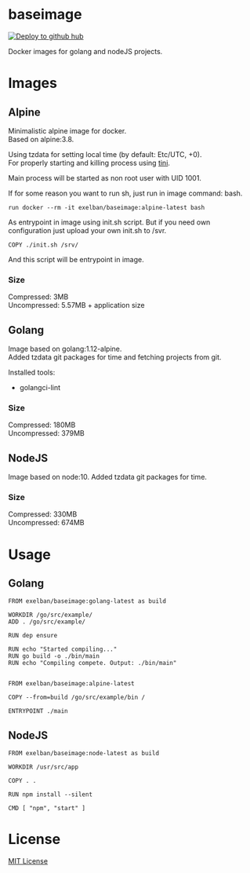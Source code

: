 # baseimage
[![Deploy to github hub](https://github.com/exelban/baseimage/workflows/Deploy%20to%20docker%20hub/badge.svg)](https://github.com/exelban/baseimage/actions)

Docker images for golang and nodeJS projects.

# Images
## Alpine
Minimalistic alpine image for docker.  
Based on alpine:3.8.  

Using tzdata for setting local time (by default: Etc/UTC, +0).  
For properly starting and killing process using [tini](https://github.com/krallin/tini).

Main process will be started as non root user with UID 1001.

If for some reason you want to run sh, just run in image command: bash.
```$xslt
run docker --rm -it exelban/baseimage:alpine-latest bash
```

As entrypoint in image using init.sh script. But if you need own configuration just upload your own init.sh to /svr.
```$xslt
COPY ./init.sh /srv/
```
And this script will be entrypoint in image.

### Size
Compressed: 3MB   
Uncompressed: 5.57MB + application size

## Golang
Image based on golang:1.12-alpine.  
Added tzdata git packages for time and fetching projects from git.

Installed tools:
* golangci-lint

### Size
Compressed: 180MB  
Uncompressed: 379MB

## NodeJS
Image based on node:10.
Added tzdata git packages for time.

### Size
Compressed: 330MB  
Uncompressed: 674MB

# Usage

## Golang
```$xslt
FROM exelban/baseimage:golang-latest as build

WORKDIR /go/src/example/
ADD . /go/src/example/

RUN dep ensure

RUN echo "Started compiling..."
RUN go build -o ./bin/main
RUN echo "Compiling compete. Output: ./bin/main"


FROM exelban/baseimage:alpine-latest

COPY --from=build /go/src/example/bin /

ENTRYPOINT ./main
```

## NodeJS
```$xslt
FROM exelban/baseimage:node-latest as build

WORKDIR /usr/src/app

COPY . .

RUN npm install --silent

CMD [ "npm", "start" ]
```


# License
[MIT License](https://github.com/exelban/baseimage/blob/master/LICENSE)
